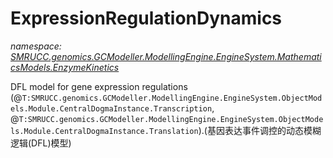 ﻿# ExpressionRegulationDynamics
_namespace: [SMRUCC.genomics.GCModeller.ModellingEngine.EngineSystem.MathematicsModels.EnzymeKinetics](./index.md)_

DFL model for gene expression regulations (@``T:SMRUCC.genomics.GCModeller.ModellingEngine.EngineSystem.ObjectModels.Module.CentralDogmaInstance.Transcription``, 
 @``T:SMRUCC.genomics.GCModeller.ModellingEngine.EngineSystem.ObjectModels.Module.CentralDogmaInstance.Translation``).(基因表达事件调控的动态模糊逻辑(DFL)模型)





